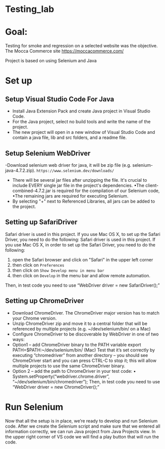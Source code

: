 # Testing_lab

# Goal:
Testing for smoke and regression on a selected website was the objective. 
The Mocca Commerce site
https://moccacommerce.com/

Project is based on using Selenium and Java 

# Set up

## Setup Visual Studio Code For Java
- Install Java Extension Pack and create Java project in Visual Studio Code.
- For the Java project, select no build tools and write the name of the project.
- The new project will open in a new window of Visual Studio Code and contain a java file, lib and src folders, and a readme file.

## Setup Selenium WebDriver

-Download selenium web driver for java, it will be zip file (e.g. selenium-java-4.7.2.zip).
```https://www.selenium.dev/downloads/```
- There will be several jar files after unzipping the file. It's crucial to include EVERY single jar file in the project's dependencies.
  •The client-combined-4.7.2.jar is required for the compilation of our        Selenium code, 
  •The remaining jars are required for executing Selenium.
- By selecting "+" next to Referenced Libraries, all jars can be added to the project.

## Setting up SafariDriver

Safari driver is used in this project. If you use Mac OS X, to set up the Safari Driver, you need to do the following:
Safari driver is used in this project. If you use Mac OS X, in order to set up the Safari Driver, you need to do the following:
1.	 open the Safari browser and click on "Safari" in the upper left corner
2.	then click on ```Preferences```
3.	then click on ```Show Develop menu in menu bar```
4.	then click on ```Develop``` in the menu bar and allow remote automation.

Then, in test code you need to use “WebDriver driver = new SafariDriver();”





## Setting up ChromeDriver 

-	Download ChromeDriver. The ChromeDriver major version has to match your Chrome version.
-	Unzip ChromeDriver zip and move it to a central folder that will be referenced by multiple projects (e.g. ~/dev/selenium/bin/ on a Mac)
-	Configure ChromeDriver to be discoverable by WebDriver in one of two ways:
-	Option1 – add ChromeDriver binary to the PATH variable
           export PATH=$PATH:~/dev/selenium/bin/ (Mac)
 Test that it’s set correctly by executing “chromedriver” from another directory – you should see ChromeDriver start and you can press CTRL-C to stop it; this will allow multiple projects to use the same ChromeDriver binary.
-	Option 2 – add the path to ChromeDriver in your test code:
•	System.setProperty(“webdriver.chrome.driver”, “~/dev/selenium/bin/chromedriver”);
Then, in test code you need to use “WebDriver driver = new ChromeDriver();”


# Run Selenium

Now that all the setup is in place, we’re ready to develop and run Selenium code.
After we create the Selenium script and make sure that we entered all information correctly, we can run Java project from Java Projects view. In the upper right corner of VS code we will find a play button that will run the code.








